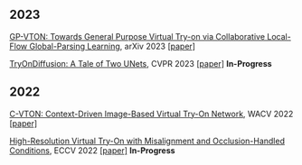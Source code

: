 ## 2023
[GP-VTON: Towards General Purpose Virtual Try-on via Collaborative Local-Flow Global-Parsing Learning](./gp-vton.txt), arXiv 2023 [[paper]](https://arxiv.org/pdf/2303.13756.pdf)

[TryOnDiffusion: A Tale of Two UNets](./tryondiffusion.txt), CVPR 2023 [[paper]](https://openaccess.thecvf.com/content/CVPR2023/papers/Zhu_TryOnDiffusion_A_Tale_of_Two_UNets_CVPR_2023_paper.pdf) **In-Progress**

## 2022
[C-VTON: Context-Driven Image-Based Virtual Try-On Network](./c-vton.txt), WACV 2022 [[paper]](https://openaccess.thecvf.com/content/WACV2022/papers/Fele_C-VTON_Context-Driven_Image-Based_Virtual_Try-On_Network_WACV_2022_paper.pdf)

[High-Resolution Virtual Try-On with Misalignment and Occlusion-Handled Conditions](./hr-viton.txt), ECCV 2022 [[paper]](https://www.ecva.net/papers/eccv_2022/papers_ECCV/papers/136770208.pdf) **In-Progress**
